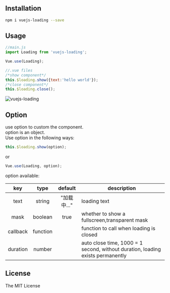 #

## Installation

```bash
npm i vuejs-loading --save
```

## Usage

```javascript
//main.js
import Loading from 'vuejs-loading';

Vue.use(Loading);

//.vue files
/*show component*/
this.$loading.show({text:'hello world'});
/*close component*/
this.$loading.close();
```

![vuejs-loading](https://s2.ax1x.com/2019/01/02/FI3GE8.gif)

## Option

use option to custom the component.  
option is an object.  
Use option in the following ways:

```javascript
this.$loading.show(option);
```

or

```javascript
Vue.use(Loading, option);
```

option available:

| key | type | default | description |
| :-: | :-: | :-: | ------ |
| text | string | "加载中..." | loading text |
| mask | boolean | true | whether to show a fullscreen,transparent mask |
| callback | function |  | function to call when loading is closed |
| duration | number |  | auto close time, 1000 = 1 second, without duration, loading exists permanently |

## License

The MIT License
